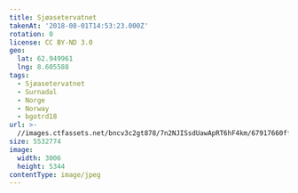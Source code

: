 ```yaml
---
title: Sjøasetervatnet
takenAt: '2018-08-01T14:53:23.000Z'
rotation: 0
license: CC BY-ND 3.0
geo:
  lat: 62.949961
  lng: 8.605588
tags:
  - Sjøasetervatnet
  - Surnadal
  - Norge
  - Norway
  - bgotrd18
url: >-
  //images.ctfassets.net/bncv3c2gt878/7n2NJISsdUawApRT6hF4km/67917660ffed671369ea968ab2331757/sjasetervatnet_42955678055_o
size: 5532774
image:
  width: 3006
  height: 5344
contentType: image/jpeg
---
```


